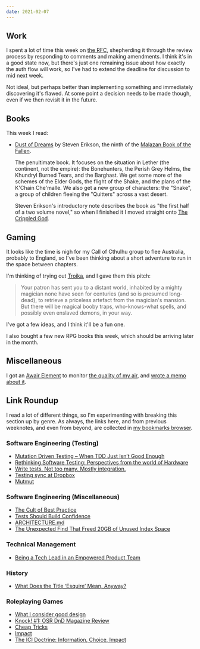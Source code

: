 ```yaml
---
date: 2021-02-07
---
```


## Work

I spent a lot of time this week on [the RFC][], shepherding it through
the review process by responding to comments and making amendments.  I
think it's in a good state now, but there's just one remaining issue
about how exactly the auth flow will work, so I've had to extend the
deadline for discussion to mid next week.

Not ideal, but perhaps better than implementing something and
immediately discovering it's flawed.  At some point a decision needs
to be made though, even if we then revisit it in the future.

[the RFC]: weeknotes-124.html


## Books

This week I read:

- [Dust of Dreams][] by Steven Erikson, the ninth of the [Malazan Book of the Fallen][].

  The penultimate book.  It focuses on the situation in Lether (the
  continent, not the empire): the Bonehunters, the Perish Grey Helms,
  the Khundryl Burned Tears, and the Barghast.  We get some more of
  the schemes of the Elder Gods, the flight of the Shake, and the
  plans of the K'Chain Che'malle.  We also get a new group of
  characters: the "Snake", a group of children fleeing the "Quitters"
  across a vast desert.

  Steven Erikson's introductory note describes the book as "the first
  half of a two volume novel," so when I finished it I moved straight
  onto [The Crippled God][].

[Dust of Dreams]: https://malazan.fandom.com/wiki/Dust_of_Dreams
[Malazan Book of the Fallen]: https://en.wikipedia.org/wiki/Malazan_Book_of_the_Fallen
[The Crippled God]: https://malazan.fandom.com/wiki/The_Crippled_God


## Gaming

It looks like the time is nigh for my Call of Cthulhu group to flee
Australia, probably to England, so I've been thinking about a short
adventure to run in the space between chapters.

I'm thinking of trying out [Troika][], and I gave them this pitch:

> Your patron has sent you to a distant world, inhabited by a mighty
> magician none have seen for centuries (and so is presumed
> long-dead), to retrieve a priceless artefact from the magician's
> mansion.  But there will be magical booby traps, who-knows-what
> spells, and possibly even enslaved demons, in your way.

I've got a few ideas, and I think it'll be a fun one.

I also bought a few new RPG books this week, which should be arriving
later in the month.

[Troika]: https://www.troikarpg.com/


## Miscellaneous

I got an [Awair Element][] to monitor [the quality of my air][], and
[wrote a memo about it][].

[Awair Element]: https://uk.getawair.com/
[the quality of my air]: https://www.youtube.com/watch?v=MRqh8oLY7Ik
[wrote a memo about it]: indoor-air-quality.html


## Link Roundup

I read a lot of different things, so I'm experimenting with breaking
this section up by genre.  As always, the links here, and from
previous weeknotes, and even from beyond, are collected in [my
bookmarks browser][].

[my bookmarks browser]: https://bookmarks.barrucadu.co.uk/search

### Software Engineering (Testing)

- [Mutation Driven Testing – When TDD Just Isn’t Good Enough](https://software.rajivprab.com/2021/02/04/mutation-driven-testing-when-tdd-just-isnt-good-enough/)
- [Rethinking Software Testing: Perspectives from the world of Hardware](https://software.rajivprab.com/2019/04/28/rethinking-software-testing-perspectives-from-the-world-of-hardware/)
- [Write tests. Not too many. Mostly integration.](https://kentcdodds.com/blog/write-tests)
- [Testing sync at Dropbox](https://dropbox.tech/infrastructure/-testing-our-new-sync-engine)
- [Mutmut](https://nedbatchelder.com/blog/201903/mutmut.html)

### Software Engineering (Miscellaneous)

- [The Cult of Best Practice](https://domk.website/blog/2021-01-31-cult-of-best-practise.html?utm_source=reddit)
- [Tests Should Build Confidence](https://domk.website/blog/2021-01-17-tests-should-build-confidence.html)
- [ARCHITECTURE.md](https://matklad.github.io//2021/02/06/ARCHITECTURE.md.html)
- [The Unexpected Find That Freed 20GB of Unused Index Space](https://hakibenita.com/postgresql-unused-index-size)

### Technical Management

- [Being a Tech Lead in an Empowered Product Team](https://domk.website/blog/2021-01-12-tech-lead-empowered-product-team.html)

### History

- [What Does the Title ‘Esquire’ Mean, Anyway?](https://www.atlasobscura.com/articles/what-is-an-esquire)

### Roleplaying Games

- [What I consider good design](http://cavegirlgames.blogspot.com/2021/02/what-i-consider-good-design.html)
- [Knock! #1: OSR DnD Magazine Review](https://www.youtube.com/watch?v=87ulxcUJmFw&lc)
- [Cheap Tricks](https://www.bastionland.com/2020/04/cheap-tricks.html)
- [Impact](http://goblinpunch.blogspot.com/2017/10/impact.html)
- [The ICI Doctrine: Information, Choice, Impact](https://www.bastionland.com/2018/09/the-ici-doctrine-information-choice.html)
